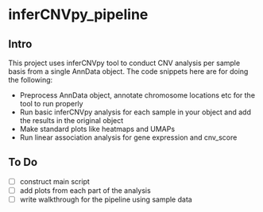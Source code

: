 # inferCNVpy_pipeline

## Intro

This project uses inferCNVpy tool to conduct CNV analysis per sample basis from a single AnnData object. 
The code snippets here are for doing the following:

* Preprocess AnnData object, annotate chromosome locations etc for the tool to run properly
* Run basic inferCNVpy analysis for each sample in your object and add the results in the original object
* Make standard plots like heatmaps and UMAPs
* Run linear association analysis for gene expression and cnv_score

## To Do

- [ ] construct main script
- [ ] add plots from each part of the analysis
- [ ] write walkthrough for the pipeline using sample data
